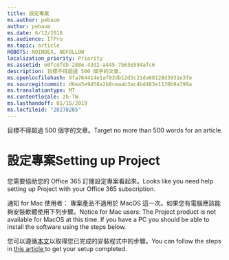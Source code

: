 ```yaml
---
title: 設定專案
ms.author: pebaum
author: pebaum
ms.date: 6/12/2018
ms.audience: ITPro
ms.topic: article
ROBOTS: NOINDEX, NOFOLLOW
localization_priority: Priority
ms.assetid: e0fcdfdb-288e-43d2-a445-7b63e594afc6
description: 目標不得超過 500 個字的文章。
ms.openlocfilehash: 9fa764414e1af83db12d3c21da68128d3931e3fe
ms.sourcegitcommit: d6ea5e9458a2b8ceaab3ac4bd483e1130b9a398a
ms.translationtype: MT
ms.contentlocale: zh-TW
ms.lasthandoff: 01/15/2019
ms.locfileid: "28278285"
---
```

<span data-ttu-id="ed44b-103">目標不得超過 500 個字的文章。</span><span class="sxs-lookup"><span data-stu-id="ed44b-103">Target no more than 500 words for an article.</span></span>
  
# <a name="setting-up-project"></a><span data-ttu-id="ed44b-104">設定專案</span><span class="sxs-lookup"><span data-stu-id="ed44b-104">Setting up Project</span></span>

<span data-ttu-id="ed44b-105">您需要協助您的 Office 365 訂閱設定專案看起來。</span><span class="sxs-lookup"><span data-stu-id="ed44b-105">Looks like you need help setting up Project with your Office 365 subscription.</span></span>
  
<span data-ttu-id="ed44b-p101">通知 for Mac 使用者： 專案產品不適用於 MacOS 這一次。如果您有電腦應該能夠安裝軟體使用下列步驟。</span><span class="sxs-lookup"><span data-stu-id="ed44b-p101">Notice for Mac users: The Project product is not available for MacOS at this time. If you have a PC you should be able to install the software using the steps below.</span></span>
  
<span data-ttu-id="ed44b-108">您可以遵循[本文](https://support.office.com/article/https://support.office.com/article/7059249b-d9fe-4d61-ab96-5c5bf435f281.aspx)以取得您已完成的安裝程式中的步驟。</span><span class="sxs-lookup"><span data-stu-id="ed44b-108">You can follow the steps in [this article ](https://support.office.com/article/https://support.office.com/article/7059249b-d9fe-4d61-ab96-5c5bf435f281.aspx)to get your setup completed.</span></span>
  

